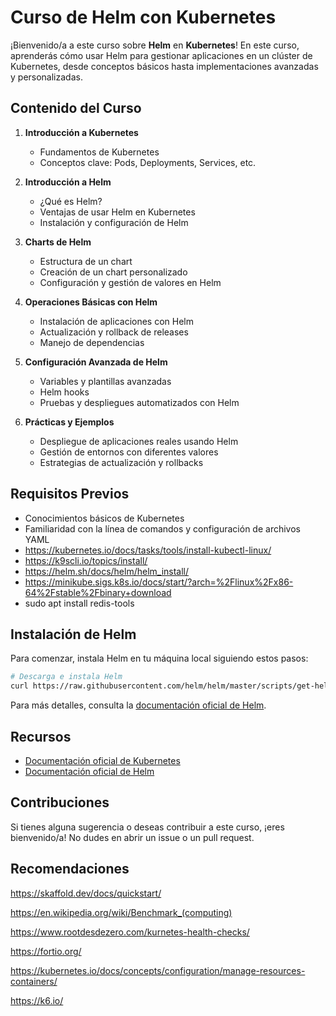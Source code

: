 
# Curso de Helm con Kubernetes

¡Bienvenido/a a este curso sobre **Helm** en **Kubernetes**! En este curso, aprenderás cómo usar Helm para gestionar aplicaciones en un clúster de Kubernetes, desde conceptos básicos hasta implementaciones avanzadas y personalizadas.

## Contenido del Curso

1. **Introducción a Kubernetes**
   - Fundamentos de Kubernetes
   - Conceptos clave: Pods, Deployments, Services, etc.

2. **Introducción a Helm**
   - ¿Qué es Helm?
   - Ventajas de usar Helm en Kubernetes
   - Instalación y configuración de Helm

3. **Charts de Helm**
   - Estructura de un chart
   - Creación de un chart personalizado
   - Configuración y gestión de valores en Helm

4. **Operaciones Básicas con Helm**
   - Instalación de aplicaciones con Helm
   - Actualización y rollback de releases
   - Manejo de dependencias

5. **Configuración Avanzada de Helm**
   - Variables y plantillas avanzadas
   - Helm hooks
   - Pruebas y despliegues automatizados con Helm

6. **Prácticas y Ejemplos**
   - Despliegue de aplicaciones reales usando Helm
   - Gestión de entornos con diferentes valores
   - Estrategias de actualización y rollbacks

## Requisitos Previos

- Conocimientos básicos de Kubernetes
- Familiaridad con la línea de comandos y configuración de archivos YAML
- https://kubernetes.io/docs/tasks/tools/install-kubectl-linux/
- https://k9scli.io/topics/install/
- https://helm.sh/docs/helm/helm_install/
- https://minikube.sigs.k8s.io/docs/start/?arch=%2Flinux%2Fx86-64%2Fstable%2Fbinary+download
- sudo apt install redis-tools

## Instalación de Helm

Para comenzar, instala Helm en tu máquina local siguiendo estos pasos:

```bash
# Descarga e instala Helm
curl https://raw.githubusercontent.com/helm/helm/master/scripts/get-helm-3 | bash
```

Para más detalles, consulta la [documentación oficial de Helm](https://helm.sh/docs/).

## Recursos

- [Documentación oficial de Kubernetes](https://kubernetes.io/docs/)
- [Documentación oficial de Helm](https://helm.sh/docs/)

## Contribuciones

Si tienes alguna sugerencia o deseas contribuir a este curso, ¡eres bienvenido/a! No dudes en abrir un issue o un pull request.

## Recomendaciones

https://skaffold.dev/docs/quickstart/

https://en.wikipedia.org/wiki/Benchmark_(computing)

https://www.rootdesdezero.com/kurnetes-health-checks/

https://fortio.org/

https://kubernetes.io/docs/concepts/configuration/manage-resources-containers/

https://k6.io/